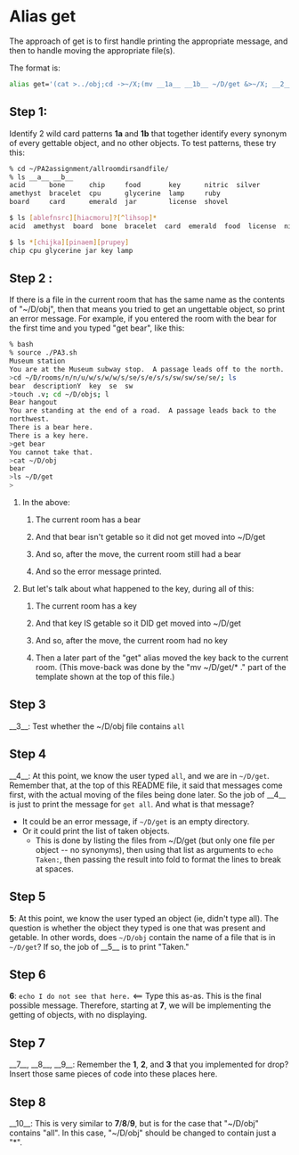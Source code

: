 # Alias get

The approach of get is to first handle printing the appropriate message, and then to handle moving the appropriate file(s).

The format is:

```bash
alias get='(cat >../obj;cd ->~/X;(mv __1a__ __1b__ ~/D/get &>~/X; __2__ || (cd ~/D/get; __3__ && (__4__) || (__5__ || __6__))); (cd ~/D; __7__ ; __8__ ; __9__ ; __10__ ; cd get; mv `cat ../obj` ../inv)&>~/X;mv ~/D/get/* .)2>~/X <'
```

## Step 1:

Identify 2 wild card patterns __1a__ and __1b__ that together identify every synonym of every gettable object, and no other objects.
To test patterns, these try this:

```bash
% cd ~/PA2assignment/allroomdirsandfile/
% ls __a__ __b__
acid      bone      chip     food       key      nitric  silver
amethyst  bracelet  cpu      glycerine  lamp     ruby
board     card      emerald  jar        license  shovel

$ ls [ablefnsrc][hiacmoru]?[^lihsop]*
acid  amethyst  board  bone  bracelet  card  emerald  food  license  nitric  ruby  shovel  silver

$ ls *[chijka][pinaem][prupey]
chip cpu glycerine jar key lamp
```

## Step 2 :

If there is a file in the current room that has the same name as the contents of "~/D/obj", then that means you tried to get an ungettable object, so print an error message.
For example, if you entered the room with the bear for the first time and you typed "get bear", like this:

```bash
% bash
% source ./PA3.sh
Museum station
You are at the Museum subway stop.  A passage leads off to the north.
>cd ~/D/rooms/n/n/u/w/s/w/w/s/se/s/e/s/s/sw/sw/se/se/; ls
bear  descriptionY  key  se  sw
>touch .v; cd ~/D/objs; l
Bear hangout
You are standing at the end of a road.  A passage leads back to the
northwest.
There is a bear here.
There is a key here.
>get bear
You cannot take that.
>cat ~/D/obj
bear
>ls ~/D/get
>
```

1. In the above:
   
   1. The current room has a bear
   
   2. And that bear isn't getable so it did not get moved into ~/D/get
   
   3. And so, after the move, the current room still had a bear
   
   4. And so the error message printed.

2. But let's talk about what happened to the key, during all of this:
   
   1. The current room has a key
   
   2. And that key IS getable so it DID get moved into ~/D/get
   
   3. And so, after the move, the current room had no key
   
   4. Then a later part of the "get" alias moved the key back to the current room. (This move-back was done by the "mv ~/D/get/* ." part of the template shown at the top of this file.)

## Step 3

\_\_3__: Test whether the ~/D/obj file contains `all`

## Step 4

\_\_4__:
At this point, we know the user typed `all`, and we are in `~/D/get`.
Remember that, at the top of this README file, it said that messages come first, with the actual moving of the files being done later.
So the job of \_\_4__ is just to print the message for `get all`.
And what is that message?

- It could be an error message, if  `~/D/get` is an empty directory.
- Or it could print the list of taken objects.
  - This is done by listing the files from ~/D/get (but only one file per object -- no synonyms), then using that list as arguments to `echo Taken:`, then passing the result into fold to format the lines to break at spaces.

## Step 5

__5__:
At this point, we know the user typed an object (ie, didn't type all).
The question is whether the object they typed is one that was present and getable.
In other words, does `~/D/obj` contain the name of a file that is in `~/D/get`?
If so, the job of \_\_5__ is to print "Taken."

## Step 6

__6__:
`echo I do not see that here.`    <== Type this as-as.
This is the final possible message.
Therefore, starting at __7__, we will be implementing the getting of objects, with no displaying.

## Step 7

\_\_7__, \_\_8__, \_\_9__:
Remember the __1__, __2__, and __3__ that you implemented for drop?
Insert those same pieces of code into these places here.

## Step 8

\_\_10__:
This is very similar to __7__/__8__/__9__, but is for the case that "~/D/obj" contains "all".
In this case, "~/D/obj" should be changed to contain just a "*".
